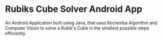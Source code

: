# Rubiks Cube Solver Android App
An Android Application built using Java, that uses Kociemba Algorithm and Computer Vision to solve a Rubik's Cube in the smallest possible steps efficiently.